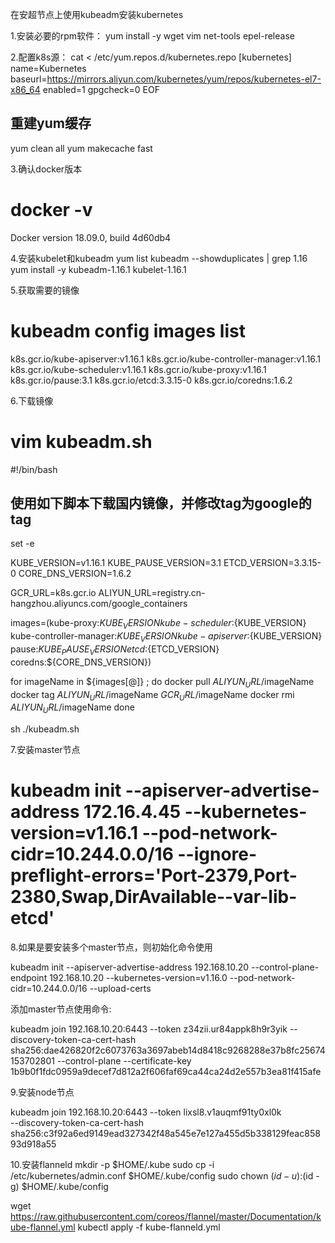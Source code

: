 在安超节点上使用kubeadm安装kubernetes


1.安装必要的rpm软件：
yum install -y wget vim net-tools epel-release

2.配置k8s源：
cat <<EOF > /etc/yum.repos.d/kubernetes.repo
[kubernetes]
name=Kubernetes
baseurl=https://mirrors.aliyun.com/kubernetes/yum/repos/kubernetes-el7-x86_64
enabled=1
gpgcheck=0
EOF
## 重建yum缓存
yum clean all
yum makecache fast

3.确认docker版本
# docker -v
Docker version 18.09.0, build 4d60db4

4.安装kubelet和kubeadm
yum list kubeadm --showduplicates | grep 1.16
yum install -y kubeadm-1.16.1 kubelet-1.16.1

5.获取需要的镜像
# kubeadm config images list 

k8s.gcr.io/kube-apiserver:v1.16.1
k8s.gcr.io/kube-controller-manager:v1.16.1
k8s.gcr.io/kube-scheduler:v1.16.1
k8s.gcr.io/kube-proxy:v1.16.1
k8s.gcr.io/pause:3.1
k8s.gcr.io/etcd:3.3.15-0
k8s.gcr.io/coredns:1.6.2

6.下载镜像
# vim kubeadm.sh

#!/bin/bash

## 使用如下脚本下载国内镜像，并修改tag为google的tag
set -e

KUBE_VERSION=v1.16.1
KUBE_PAUSE_VERSION=3.1
ETCD_VERSION=3.3.15-0
CORE_DNS_VERSION=1.6.2

GCR_URL=k8s.gcr.io
ALIYUN_URL=registry.cn-hangzhou.aliyuncs.com/google_containers

images=(kube-proxy:${KUBE_VERSION}
kube-scheduler:${KUBE_VERSION}
kube-controller-manager:${KUBE_VERSION}
kube-apiserver:${KUBE_VERSION}
pause:${KUBE_PAUSE_VERSION}
etcd:${ETCD_VERSION}
coredns:${CORE_DNS_VERSION})

for imageName in ${images[@]} ; do
  docker pull $ALIYUN_URL/$imageName
  docker tag  $ALIYUN_URL/$imageName $GCR_URL/$imageName
  docker rmi $ALIYUN_URL/$imageName
done

sh ./kubeadm.sh

7.安装master节点
# kubeadm init --apiserver-advertise-address 172.16.4.45 --kubernetes-version=v1.16.1 --pod-network-cidr=10.244.0.0/16 --ignore-preflight-errors='Port-2379,Port-2380,Swap,DirAvailable--var-lib-etcd'

8.如果是要安装多个master节点，则初始化命令使用

kubeadm init  --apiserver-advertise-address 192.168.10.20 --control-plane-endpoint 192.168.10.20  --kubernetes-version=v1.16.0  --pod-network-cidr=10.244.0.0/16  --upload-certs

添加master节点使用命令:

kubeadm join 192.168.10.20:6443 --token z34zii.ur84appk8h9r3yik --discovery-token-ca-cert-hash sha256:dae426820f2c6073763a3697abeb14d8418c9268288e37b8fc25674153702801     --control-plane --certificate-key 1b9b0f1fdc0959a9decef7d812a2f606faf69ca44ca24d2e557b3ea81f415afe

9.安装node节点

kubeadm join 192.168.10.20:6443 --token lixsl8.v1auqmf91ty0xl0k \
    --discovery-token-ca-cert-hash sha256:c3f92a6ed9149ead327342f48a545e7e127a455d5b338129feac85893d918a55 


10.安装flanneld
mkdir -p $HOME/.kube
sudo cp -i /etc/kubernetes/admin.conf $HOME/.kube/config
sudo chown $(id -u):$(id -g) $HOME/.kube/config

wget https://raw.githubusercontent.com/coreos/flannel/master/Documentation/kube-flannel.yml
kubectl apply -f kube-flanneld.yml
